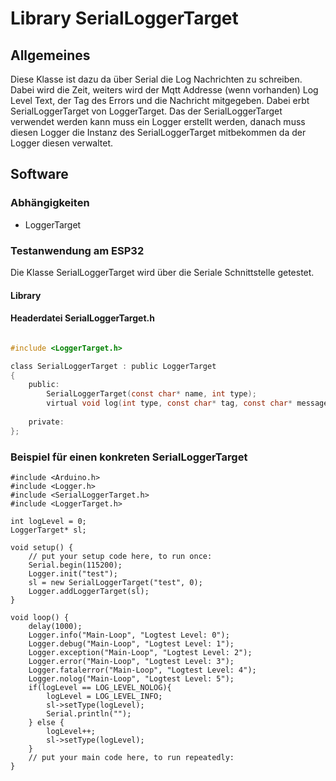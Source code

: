 # Library SerialLoggerTarget

## Allgemeines

Diese Klasse ist dazu da über Serial die Log Nachrichten zu schreiben. Dabei wird die Zeit, weiters wird der Mqtt Addresse (wenn vorhanden) Log Level Text, der Tag des Errors und die Nachricht mitgegeben. 
Dabei erbt SerialLoggerTarget von LoggerTarget.
Das der SerialLoggerTarget verwendet werden kann muss ein Logger erstellt werden,
danach muss diesen Logger die Instanz des SerialLoggerTarget mitbekommen da der Logger diesen verwaltet.

## Software

### Abhängigkeiten

- LoggerTarget

### Testanwendung am ESP32

Die Klasse SerialLoggerTarget wird über die Seriale Schnittstelle getestet. 


#### Library


#### Headerdatei SerialLoggerTarget.h

````c

#include <LoggerTarget.h>

class SerialLoggerTarget : public LoggerTarget
{
    public:
        SerialLoggerTarget(const char* name, int type);
        virtual void log(int type, const char* tag, const char* message);
        
    private:
};


````

### Beispiel für einen konkreten SerialLoggerTarget

````
#include <Arduino.h>
#include <Logger.h>
#include <SerialLoggerTarget.h>
#include <LoggerTarget.h>

int logLevel = 0;
LoggerTarget* sl;

void setup() {
    // put your setup code here, to run once:
    Serial.begin(115200);
    Logger.init("test");
    sl = new SerialLoggerTarget("test", 0);
    Logger.addLoggerTarget(sl);
}

void loop() {
    delay(1000);
    Logger.info("Main-Loop", "Logtest Level: 0");
    Logger.debug("Main-Loop", "Logtest Level: 1");
    Logger.exception("Main-Loop", "Logtest Level: 2");
    Logger.error("Main-Loop", "Logtest Level: 3");
    Logger.fatalerror("Main-Loop", "Logtest Level: 4");
    Logger.nolog("Main-Loop", "Logtest Level: 5");
    if(logLevel == LOG_LEVEL_NOLOG){
        logLevel = LOG_LEVEL_INFO;
        sl->setType(logLevel);
        Serial.println("");
    } else {
        logLevel++;
        sl->setType(logLevel);
    }
    // put your main code here, to run repeatedly:
}

````

